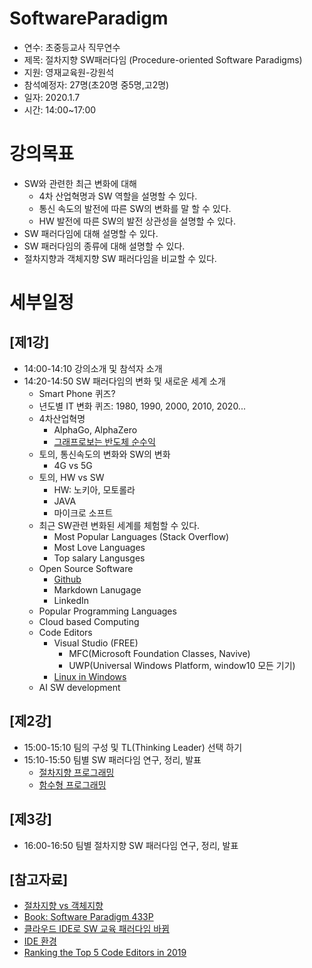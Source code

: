 # SoftwareParadigm
* 연수: 초중등교사 직무연수
* 제목: 절차지향 SW패러다임 (Procedure-oriented Software Paradigms)
* 지원: 영재교육원-강원석 
* 참석예정자: 27명(초20명 중5명,고2명)
* 일자: 2020.1.7
* 시간: 14:00~17:00

# 강의목표
* SW와 관련한 최근 변화에 대해 
  * 4차 산업혁명과 SW 역할을 설명할 수 있다.
  * 통신 속도의 발전에 따른 SW의 변화를 말 할 수 있다.
  * HW 발전에 따른 SW의 발전 상관성을 설명할 수 있다.
* SW 패러다임에 대해 설명할 수 있다.
* SW 패러다임의 종류에 대해 설명할 수 있다.
* 절차지향과 객체지향 SW 패러다임을 비교할 수 있다.

# 세부일정
## [제1강]
* 14:00-14:10 강의소개 및 참석자 소개
* 14:20-14:50 SW 패러다임의 변화 및 새로운 세계 소개
  * Smart Phone 퀴즈?
  * 년도별 IT 변화 퀴즈: 1980, 1990, 2000, 2010, 2020...
  * 4차산업혁명
    * AlphaGo, AlphaZero
    * [그래프로보는 반도체 순수익](https://youtu.be/54o87csdpSA)
  * 토의, 통신속도의 변화와 SW의 변화
    * 4G vs 5G
  * 토의, HW vs SW
    * HW: 노키아, 모토롤라
    * JAVA
    * 마이크로 소프트
  * 최근 SW관련 변화된 세계를 체험할 수 있다.
    * Most Popular Languages (Stack Overflow)
    * Most Love Languages
    * Top salary Langusges
  * Open Source Software
    - [Github](https://youtu.be/FXDjmsiv8fI)
    - Markdown Lanugage
    - LinkedIn 
  * Popular Programming Languages 
  * Cloud based Computing
  * Code Editors
    - Visual Studio (FREE)
      * MFC(Microsoft Foundation Classes, Navive)
      * UWP(Universal Windows Platform, window10 모든 기기)
    - [Linux in Windows](https://docs.microsoft.com/ko-kr/windows/wsl/install-win10)
  * AI SW development

## [제2강]
* 15:00-15:10 팀의 구성 및 TL(Thinking Leader) 선택 하기
* 15:10-15:50 팀별 SW 패러다임 연구, 정리, 발표
  * [절차지향 프로그래밍](https://cafe.naver.com/jcshim/1872)
  * [함수형 프로그래밍](https://cafe.naver.com/jcshim/1871)

## [제3강]
* 16:00-16:50 팀별 절차지향 SW 패러다임 연구, 정리, 발표 

## [참고자료]
* [절차지향 vs 객체지향](https://brownbears.tistory.com/407)
* [Book: Software Paradigm 433P](http://read.pudn.com/downloads95/ebook/389146/(Wiley)%20Software%20Paradigms.pdf)
* [클라우드 IDE로 SW 교육 패러다임 바뀜](http://www.bloter.net/archives/247118)
* [IDE 환경](https://ko.wikipedia.org/wiki/%ED%86%B5%ED%95%A9_%EA%B0%9C%EB%B0%9C_%ED%99%98%EA%B2%BD)
* [Ranking the Top 5 Code Editors in 2019](https://www.software.com/src/ranking-the-top-5-code-editors-2019)
